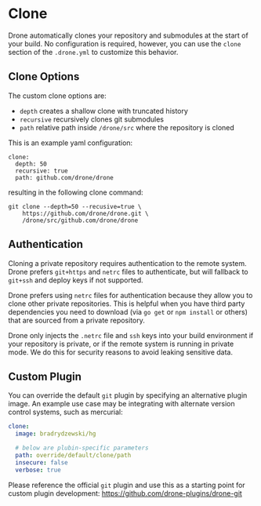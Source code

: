 # Clone

Drone automatically clones your repository and submodules at the start of your build. No configuration is required, however, you can use the `clone` section of the `.drone.yml` to customize this behavior.

## Clone Options

The custom clone options are:

* `depth` creates a shallow clone with truncated history
* `recursive` recursively clones git submodules
* `path` relative path inside `/drone/src` where the repository is cloned

This is an example yaml configuration:

```
clone:
  depth: 50
  recursive: true
  path: github.com/drone/drone
```

resulting in the following clone command:

```
git clone --depth=50 --recusive=true \
    https://github.com/drone/drone.git \
    /drone/src/github.com/drone/drone
```

## Authentication

Cloning a private repository requires authentication to the remote system. Drone prefers `git+https` and `netrc` files to authenticate, but will fallback to `git+ssh` and deploy keys if not supported.

Drone prefers using `netrc` files for authentication because they allow you to clone other private repositories. This is helpful when you have third party dependencies you need to download (via `go get` or `npm install` or others) that are sourced from a private repository.

Drone only injects the `.netrc` file and `ssh` keys into your build environment if your repository is private, or if the remote system is running in private mode. We do this for security reasons to avoid leaking sensitive data.

## Custom Plugin

You can override the default `git` plugin by specifying an alternative plugin image. An example use case may be integrating with alternate version control systems, such as mercurial:

```yml
clone:
  image: bradrydzewski/hg

  # below are plubin-specific parameters
  path: override/default/clone/path
  insecure: false
  verbose: true
```

Please reference the official `git` plugin and use this as a starting point for custom plugin development:
https://github.com/drone-plugins/drone-git
